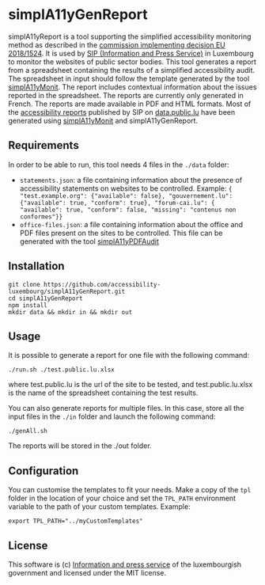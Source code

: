 # simplA11yGenReport

simplA11yReport is a tool supporting the simplified accessibility monitoring method as described in the [commission implementing decision EU 2018/1524](https://eur-lex.europa.eu/legal-content/EN/TXT/HTML/?uri=CELEX:32018D1524&from=EN). It is used by [SIP (Information and Press Service)](https://sip.gouvernement.lu/en.html) in Luxembourg to monitor the websites of public sector bodies.
This tool generates a report from a spreadsheet containing the results of a simplified accessibility audit. The spreadsheet in input should follow the template generated by the tool [simplA11yMonit](https://github.com/accessibility-luxembourg/simplA11yMonit). The report includes contextual information about the issues reported in the spreadsheet.
The reports are currently only generated in French. The reports are made available in PDF and HTML formats.
Most of the [accessibility reports](https://data.public.lu/fr/datasets/audits-simplifies-de-laccessibilite-numerique-2020-2021/) published by SIP on [data.public.lu](https://data.public.lu) have been generated using [simplA11yMonit](https://github.com/accessibility-luxembourg/simplA11yMonit) and simplA11yGenReport.

## Requirements

In order to be able to run, this tool needs 4 files in the `./data` folder:
- `statements.json`: a file containing information about the presence of accessibility statements on websites to be controlled. Example: `{ "test.example.org": {"available": false}, "gouvernement.lu": {"available": true, "conform": true}, "forum-cai.lu": { "available": true, "conform": false, "missing": "contenus non conformes"}}`
- `office-files.json`: a file containing information about the office and PDF files present on the sites to be controlled. This file can be generated with the tool [simplA11yPDFAudit](https://github.com/accessibility-luxembourg/simplA11yPDFAudit)

## Installation

```
git clone https://github.com/accessibility-luxembourg/simplA11yGenReport.git
cd simplA11yGenReport
npm install
mkdir data && mkdir in && mkdir out
```

## Usage
It is possible to generate a report for one file with the following command:

```
./run.sh ./test.public.lu.xlsx
```
where test.public.lu is the url of the site to be tested, and test.public.lu.xlsx is the name of the spreadsheet containing the test results.

You can also generate reports for multiple files. In this case, store all the input files in the `./in` folder and launch the following command:

```
./genAll.sh
```
The reports will be stored in the ./out folder.

## Configuration
You can customise the templates to fit your needs.
Make a copy of the `tpl` folder in the location of your choice and set the `TPL_PATH` environment variable to the path of your custom templates.
Example: 

```
export TPL_PATH="../myCustomTemplates"
```

## License
This software is (c) [Information and press service](https://sip.gouvernement.lu/en.html) of the luxembourgish government and licensed under the MIT license.
